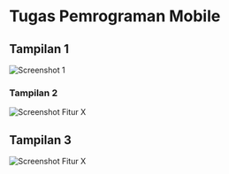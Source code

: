 # Tugas Pemrograman Mobile

## Tampilan 1

![Screenshot 1](Screenshots/image_1.png)

### Tampilan 2

![Screenshot Fitur X](Screenshots/image_2.png)

## Tampilan 3

![Screenshot Fitur X](Screenshots/image_3.png)
